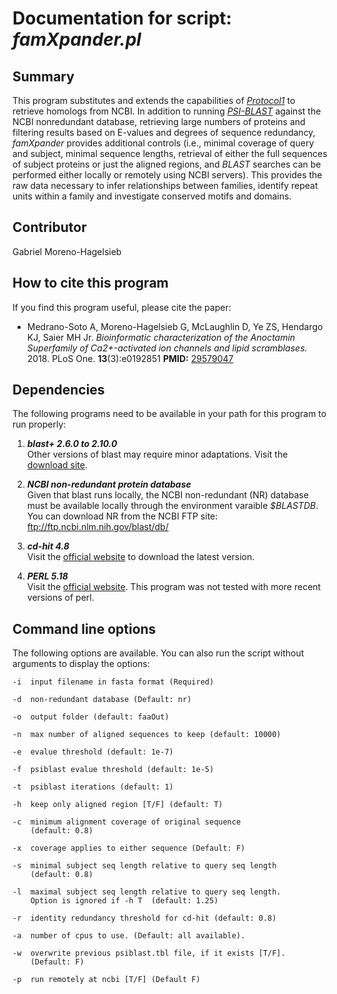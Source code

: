 # Documentation for script: _famXpander.pl_

## Summary
This program substitutes and extends the capabilities of [_Protocol1_](https://github.com/SaierLaboratory/BioVx/blob/master/manuals/BioV_manual.pdf) to retrieve homologs from NCBI. In addition to running [_PSI-BLAST_](https://blast.ncbi.nlm.nih.gov/Blast.cgi?PAGE_TYPE=BlastDocs&DOC_TYPE=Download) against the NCBI nonredundant database, retrieving large numbers of proteins and filtering results based on E-values and degrees of sequence redundancy, _famXpander_ provides additional controls (i.e., minimal coverage of query and subject, minimal sequence lengths, retrieval of either the full sequences of subject proteins or just the aligned regions, and _BLAST_ searches can be performed either locally or remotely using NCBI servers). This provides the raw data necessary to infer relationships between families, identify repeat units within a family and investigate conserved motifs and domains.


## Contributor
Gabriel Moreno-Hagelsieb


## How to cite this program
If you find this program useful, please cite the paper:  

  * Medrano-Soto A, Moreno-Hagelsieb G, McLaughlin D, Ye ZS, Hendargo KJ, Saier MH Jr. _Bioinformatic characterization of the Anoctamin Superfamily of Ca2+-activated ion channels and lipid scramblases._  2018. PLoS One. **13**(3):e0192851  **PMID:** [29579047](https://www.ncbi.nlm.nih.gov/pubmed/?term=29579047)  

## Dependencies
The following programs need to be available in your path for this 
program to run properly:

1. **_blast+ 2.6.0 to 2.10.0_**  
Other versions of blast may require minor adaptations. Visit the
[download site](https://blast.ncbi.nlm.nih.gov/Blast.cgi?PAGE_TYPE=BlastDocs&DOC_TYPE=Download). 

2. **_NCBI non-redundant protein database_**  
Given that blast runs locally, the NCBI non-redundant (NR) database
must be available locally through the environment varaible _$BLASTDB_. 
You can download NR from the NCBI FTP site: ftp://ftp.ncbi.nlm.nih.gov/blast/db/  

3. **_cd-hit 4.8_**  
Visit the [official website](http://weizhongli-lab.org/cd-hit/) to 
download the latest version.

4. **_PERL 5.18_**  
Visit the [official website](https://www.perl.org/). This program 
was not tested with more recent versions of perl.

## Command line options
The following options are available. You can also run the 
script without arguments to display the options:

    -i  input filename in fasta format (Required)
    
    -d  non-redundant database (Default: nr)
    
    -o  output folder (default: faaOut)  
    
    -n  max number of aligned sequences to keep (default: 10000)  
    
    -e  evalue threshold (default: 1e-7)  
    
    -f  psiblast evalue threshold (default: 1e-5)  
    
    -t  psiblast iterations (default: 1)  
    
    -h  keep only aligned region [T/F] (default: T)  
    
    -c  minimum alignment coverage of original sequence 
        (default: 0.8) 
        
    -x  coverage applies to either sequence (Default: F)
    
    -s  minimal subject seq length relative to query seq length 
        (default: 0.8)
        
    -l  maximal subject seq length relative to query seq length.
        Option is ignored if -h T  (default: 1.25)
        
    -r  identity redundancy threshold for cd-hit (default: 0.8)  
    
    -a  number of cpus to use. (Default: all available).
    
    -w  overwrite previous psiblast.tbl file, if it exists [T/F].
        (Default: F)
        
    -p  run remotely at ncbi [T/F] (Default F)  


